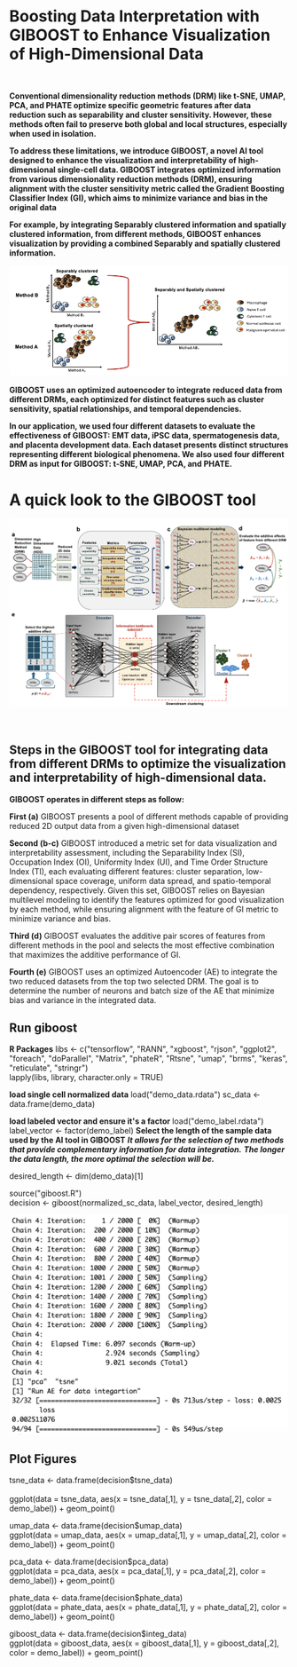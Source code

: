 
# Boosting Data Interpretation with GIBOOST to Enhance Visualization of High-Dimensional Data

$~~$

**Conventional dimensionality reduction methods (DRM) like t-SNE, UMAP, PCA, and PHATE optimize specific geometric features after data reduction such as separability and cluster sensitivity. However, these methods often fail to preserve both global and local structures, especially when used in isolation.**

**To address these limitations, we introduce GIBOOST, a novel AI tool designed to enhance the visualization and interpretability of high-dimensional single-cell data. GIBOOST integrates optimized information from various dimensionality reduction methods (DRM), ensuring alignment with the cluster sensitivity metric called the Gradient Boosting Classifier Index (GI), which aims to minimize variance and bias in the original data**

**For example, by integrating Separably clustered information and spatially clustered information, from different methods, GIBOOST enhances visualization by providing a combined Separably and spatially clustered information.**

![](Figure/Figure_1.png)

**GIBOOST uses an optimized autoencoder to integrate reduced data from different DRMs, each optimized for distinct features such as cluster sensitivity, spatial relationships, and temporal dependencies.**

**In our application, we used four different datasets to evaluate the effectiveness of GIBOOST: EMT data, iPSC data, spermatogenesis data, and placenta development data. Each dataset presents distinct structures representing different biological phenomena. We also used four different DRM as input for GIBOOST: t-SNE, UMAP, PCA, and PHATE.**

# A quick look to the GIBOOST tool

![](Figure/Figure_2.png)

$~~$

## Steps in the GIBOOST tool for integrating data from different DRMs to optimize the visualization and interpretability of high-dimensional data.

**GIBOOST operates in different steps as follow:**

**First (a)** GIBOOST presents a pool of different methods capable of providing reduced 2D output data from a given high-dimensional dataset

**Second (b-c)** GIBOOST introduced a metric set for data visualization and interpretability assessment, including the Separability Index (SI), Occupation Index (OI), Uniformity Index (UI), and Time Order Structure Index (TI), each evaluating different features: cluster separation, low-dimensional space coverage, uniform data spread, and spatio-temporal dependency, respectively. Given this set, GIBOOST relies on Bayesian multilevel modeling to identify the features optimized for good visualization by each method, while ensuring alignment with the feature of GI metric to minimize variance and bias.

**Third (d)** GIBOOST evaluates the additive pair scores of features from different methods in the pool and selects the most effective combination that maximizes the additive performance of GI.

**Fourth (e)** GIBOOST uses an optimized Autoencoder (AE) to integrate the two reduced datasets from the top two selected DRM. The goal is to determine the number of neurons and batch size of the AE that minimize bias and variance in the integrated data.

## Run giboost

**R Packages**
libs <- c("tensorflow", "RANN", "xgboost", "rjson", "ggplot2", "foreach", "doParallel", "Matrix", "phateR",
          "Rtsne", "umap", "brms", "keras", "reticulate", "stringr")<br>
lapply(libs, library, character.only = TRUE)<br>

**load single cell normalized data**
load("demo_data.rdata")
sc_data <- data.frame(demo_data)

**load labeled vector and ensure it's a factor**
load("demo_label.rdata")
label_vector <- factor(demo_label)
**Select the length of the sample data used by the AI tool in GIBOOST**
***It allows for the selection of two methods that provide complementary information for data integration.***
***The longer the data length, the more optimal the selection will be.*** <br/>

desired_length <- dim(demo_data)[1] <br/>

source("giboost.R")<br/>
decision <- giboost(normalized_sc_data, label_vector, desired_length)<br/>

![](Figure/Figure_3.png)

## Plot Figures
tsne_data <- data.frame(decision$tsne_data) <br/>  
ggplot(data = tsne_data, aes(x = tsne_data[,1], y = tsne_data[,2], color = demo_label)) + geom_point()<br/>

umap_data <- data.frame(decision$umap_data)<br/>
ggplot(data = umap_data, aes(x = umap_data[,1], y = umap_data[,2], color = demo_label)) + geom_point()<br/>

pca_data <- data.frame(decision$pca_data)<br/>
ggplot(data = pca_data, aes(x = pca_data[,1], y = pca_data[,2], color = demo_label)) + geom_point()<br/>

phate_data <- data.frame(decision$phate_data)<br/>
ggplot(data = phate_data, aes(x = phate_data[,1], y = phate_data[,2], color = demo_label)) + geom_point()<br/>

giboost_data <- data.frame(decision$integ_data)<br/>
ggplot(data = giboost_data, aes(x = giboost_data[,1], y = giboost_data[,2], color = demo_label)) + geom_point()<br/>
